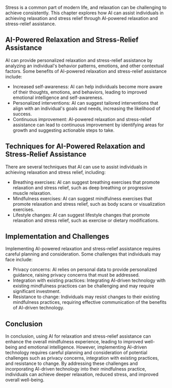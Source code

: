 
Stress is a common part of modern life, and relaxation can be challenging to achieve consistently. This chapter explores how AI can assist individuals in achieving relaxation and stress relief through AI-powered relaxation and stress-relief assistance.

AI-Powered Relaxation and Stress-Relief Assistance
--------------------------------------------------

AI can provide personalized relaxation and stress-relief assistance by analyzing an individual's behavior patterns, emotions, and other contextual factors. Some benefits of AI-powered relaxation and stress-relief assistance include:

* Increased self-awareness: AI can help individuals become more aware of their thoughts, emotions, and behaviors, leading to improved emotional intelligence and self-awareness.
* Personalized interventions: AI can suggest tailored interventions that align with an individual's goals and needs, increasing the likelihood of success.
* Continuous improvement: AI-powered relaxation and stress-relief assistance can lead to continuous improvement by identifying areas for growth and suggesting actionable steps to take.

Techniques for AI-Powered Relaxation and Stress-Relief Assistance
-----------------------------------------------------------------

There are several techniques that AI can use to assist individuals in achieving relaxation and stress relief, including:

* Breathing exercises: AI can suggest breathing exercises that promote relaxation and stress relief, such as deep breathing or progressive muscle relaxation.
* Mindfulness exercises: AI can suggest mindfulness exercises that promote relaxation and stress relief, such as body scans or visualization exercises.
* Lifestyle changes: AI can suggest lifestyle changes that promote relaxation and stress relief, such as exercise or dietary modifications.

Implementation and Challenges
-----------------------------

Implementing AI-powered relaxation and stress-relief assistance requires careful planning and consideration. Some challenges that individuals may face include:

* Privacy concerns: AI relies on personal data to provide personalized guidance, raising privacy concerns that must be addressed.
* Integration with existing practices: Integrating AI-driven technology with existing mindfulness practices can be challenging and may require significant investment.
* Resistance to change: Individuals may resist changes to their existing mindfulness practices, requiring effective communication of the benefits of AI-driven technology.

Conclusion
----------

In conclusion, using AI for relaxation and stress-relief assistance can enhance the overall mindfulness experience, leading to improved well-being and emotional intelligence. However, implementing AI-driven technology requires careful planning and consideration of potential challenges such as privacy concerns, integration with existing practices, and resistance to change. By addressing these challenges and incorporating AI-driven technology into their mindfulness practice, individuals can achieve deeper relaxation, reduced stress, and improved overall well-being.
